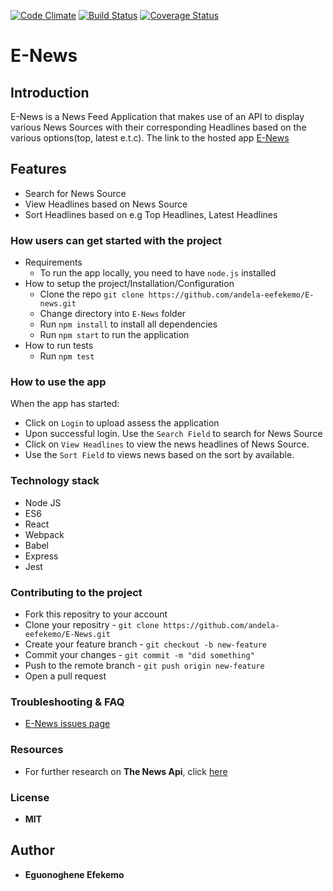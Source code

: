 [![Code Climate](https://codeclimate.com/github/andela-eefekemo/E-News/badges/gpa.svg)](https://codeclimate.com/github/andela-efeekemo/E-News)
[![Build Status](https://travis-ci.org/andela-eefekemo/E-News.svg?branch=master)](https://travis-ci.org/andela-eefekemo/E-News)
[![Coverage Status](https://coveralls.io/repos/github/andela-eefekemo/E-News/badge.png?branch=master)](https://coveralls.io/github/andela-eefekemo/E-News?branch=master)
# E-News
## Introduction
E-News is a News Feed Application that makes use of an API to display various News Sources with their corresponding Headlines based on the various options(top, latest e.t.c). The link to the hosted app [E-News](https://e--news.herokuapp.com)

## Features
- Search for News Source
- View Headlines based on News Source
- Sort Headlines based on e.g Top Headlines, Latest Headlines


### How users can get started with the project
  - Requirements
    * To run the app locally, you need to have `node.js` installed
  - How to setup the project/Installation/Configuration
    * Clone the repo `git clone https://github.com/andela-eefekemo/E-news.git`
    * Change directory into `E-News` folder
    * Run `npm install` to install all dependencies
    * Run `npm start` to run the application
  - How to run tests
    * Run `npm test` 

### How to use the app
When the app has started: 
* Click on `Login` to upload assess the application
* Upon successful login. Use the `Search Field` to search for News Source
* Click on `View Headlines` to view the news headlines of News Source.
* Use the `Sort Field` to views news based on the sort by available.

### Technology stack
* Node JS
* ES6
* React
* Webpack
* Babel
* Express
* Jest

<!--### Limitations of the project
-->

### Contributing to the project
* Fork this repositry to your account
* Clone your repositry -  `git clone https://github.com/andela-eefekemo/E-News.git`
* Create your feature branch - `git checkout -b new-feature`
* Commit your changes - `git commit -m "did something"`
* Push to the remote branch - `git push origin new-feature`
* Open a pull request

### Troubleshooting & FAQ
- [E-News issues page](https://github.com/andela-eefekemo/E-News/issues)

### Resources
- For further research on **The News Api**, click [here](https://newsapi.org/)

### License
  *  **MIT**
## Author
* **Eguonoghene Efekemo**